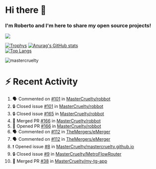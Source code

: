 # Hi there 👋
### I'm Roberto and I'm here to share my open source projects!

<img src="https://komarev.com/ghpvc/?username=mastercruelty&label=Profile views&color=0e75b6"><br>

[![Trophys](https://github-profile-trophy.vercel.app/?username=mastercruelty)](https://github.com/ryo-ma/github-profile-trophy)
[![Anurag's GitHub stats](https://github-readme-stats.vercel.app/api?username=mastercruelty&show_icons=true&theme=tokyonight)](https://github.com/anuraghazra/github-readme-stats)<br>
[![Top Langs](https://github-readme-stats.vercel.app/api/top-langs/?username=mastercruelty&langs_count=10&hide=jupyter%20notebook&exclude_repo=Alarm-project&layout=compact&theme=tokyonight)](https://github.com/anuraghazra/github-readme-stats)
<p><img align="center" src="https://github-readme-streak-stats.herokuapp.com/?user=mastercruelty&" alt="mastercruelty" /></p>

# :zap: Recent Activity
<!--START_SECTION:activity-->
1. 🗣 Commented on [#101](https://github.com/MasterCruelty/robbot/issues/101#issuecomment-2016582508) in [MasterCruelty/robbot](https://github.com/MasterCruelty/robbot)
2. 🔒 Closed issue [#101](https://github.com/MasterCruelty/robbot/issues/101) in [MasterCruelty/robbot](https://github.com/MasterCruelty/robbot)
3. 🔒 Closed issue [#165](https://github.com/MasterCruelty/robbot/issues/165) in [MasterCruelty/robbot](https://github.com/MasterCruelty/robbot)
4. 🎉 Merged PR [#166](https://github.com/MasterCruelty/robbot/pull/166) in [MasterCruelty/robbot](https://github.com/MasterCruelty/robbot)
5. 💪 Opened PR [#166](https://github.com/MasterCruelty/robbot/pull/166) in [MasterCruelty/robbot](https://github.com/MasterCruelty/robbot)
6. 🗣 Commented on [#112](https://github.com/TheMergers/eMerger/pull/112#issuecomment-2008248518) in [TheMergers/eMerger](https://github.com/TheMergers/eMerger)
7. 🗣 Commented on [#112](https://github.com/TheMergers/eMerger/pull/112#issuecomment-2008248136) in [TheMergers/eMerger](https://github.com/TheMergers/eMerger)
8. ❗ Opened issue [#8](https://github.com/MasterCruelty/mastercruelty.github.io/issues/8) in [MasterCruelty/mastercruelty.github.io](https://github.com/MasterCruelty/mastercruelty.github.io)
9. 🔒 Closed issue [#9](https://github.com/MasterCruelty/MetroFlowRouter/issues/9) in [MasterCruelty/MetroFlowRouter](https://github.com/MasterCruelty/MetroFlowRouter)
10. 🎉 Merged PR [#38](https://github.com/MasterCruelty/my-tg-app/pull/38) in [MasterCruelty/my-tg-app](https://github.com/MasterCruelty/my-tg-app)
<!--END_SECTION:activity-->
